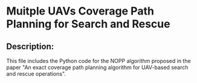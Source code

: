 # Muitple UAVs Coverage Path Planning for Search and Rescue
## Description:
This file includes the Python code for the NOPP algorithm proposed in the paper "An exact coverage path planning algorithm for UAV-based search
and rescue operations".
